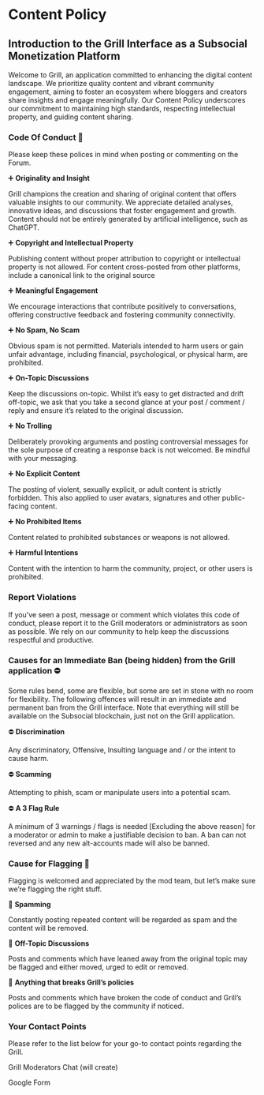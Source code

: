 # Content Policy

## Introduction to the Grill Interface as a Subsocial Monetization Platform

Welcome to Grill, an application committed to enhancing the digital content landscape. We prioritize quality content and vibrant community engagement, aiming to foster an ecosystem where bloggers and creators share insights and engage meaningfully. Our Content Policy underscores our commitment to maintaining high standards, respecting intellectual property, and guiding content sharing.

### Code Of Conduct 🤘

Please keep these polices in mind when posting or commenting on the Forum.

➕ **Originality and Insight**

Grill champions the creation and sharing of original content that offers valuable insights to our community. We appreciate detailed analyses, innovative ideas, and discussions that foster engagement and growth. Content should not be entirely generated by artificial intelligence, such as ChatGPT.

➕ **Copyright and Intellectual Property**

Publishing content without proper attribution to copyright or intellectual property is not allowed. For content cross-posted from other platforms, include a canonical link to the original source

➕ **Meaningful Engagement**

We encourage interactions that contribute positively to conversations, offering constructive feedback and fostering community connectivity.

➕ **No Spam, No Scam**

Obvious spam is not permitted. Materials intended to harm users or gain unfair advantage, including financial, psychological, or physical harm, are prohibited.

➕ **On-Topic Discussions**

Keep the discussions on-topic. Whilst it’s easy to get distracted and drift off-topic, we ask that you take a second glance at your post / comment / reply and ensure it’s related to the original discussion.

➕ **No Trolling**

Deliberately provoking arguments and posting controversial messages for the sole purpose of creating a response back is not welcomed. Be mindful with your messaging.

➕ **No Explicit Content**

The posting of violent, sexually explicit, or adult content is strictly forbidden. This also applied to user avatars, signatures and other public-facing content.

➕ **No Prohibited Items**

Content related to prohibited substances or weapons is not allowed.

➕ **Harmful Intentions**

Content with the intention to harm the community, project, or other users is prohibited.

### Report Violations

If you’ve seen a post, message or comment which violates this code of conduct, please report it to the Grill moderators or administrators as soon as possible. We rely on our community to help keep the discussions respectful and productive.

### Causes for an Immediate Ban (being hidden) from the Grill application ⛔️

Some rules bend, some are flexible, but some are set in stone with no room for flexibility. The following offences will result in an immediate and permanent ban from the Grill interface. Note that everything will still be available on the Subsocial blockchain, just not on the Grill application.

⛔️ **Discrimination**

Any discriminatory, Offensive, Insulting language and / or the intent to cause harm.

⛔️ **Scamming**

Attempting to phish, scam or manipulate users into a potential scam.

⛔️ **A 3 Flag Rule**

A minimum of 3 warnings / flags is needed [Excluding the above reason] for a moderator or admin to make a justifiable decision to ban. A ban can not reversed and any new alt-accounts made will also be banned.

### Cause for Flagging 🚩

Flagging is welcomed and appreciated by the mod team, but let’s make sure we’re flagging the right stuff.

🚩 **Spamming**

Constantly posting repeated content will be regarded as spam and the content will be removed.

🚩 **Off-Topic Discussions**

Posts and comments which have leaned away from the original topic may be flagged and either moved, urged to edit or removed.

🚩 **Anything that breaks Grill’s policies**

Posts and comments which have broken the code of conduct and Grill’s polices are to be flagged by the community if noticed.

### Your Contact Points

Please refer to the list below for your go-to contact points regarding the Grill.

Grill Moderators Chat (will create)

Google Form
